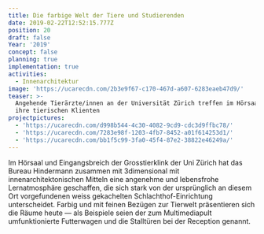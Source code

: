 ```yaml
---
title: Die farbige Welt der Tiere und Studierenden
date: 2019-02-22T12:52:15.777Z
position: 20
draft: false
Year: '2019'
concept: false
planning: true
implementation: true
activities:
  - Innenarchitektur
image: 'https://ucarecdn.com/2b3e9f67-c170-467d-a607-6283eaeb47d9/'
teaser: >-
  Angehende Tierärzte/innen an der Universität Zürich treffen im Hörsaal auf
  ihre tierischen Klienten
projectpictures:
  - 'https://ucarecdn.com/d998b544-4c30-4082-9cd9-cdc3d9ffbc78/'
  - 'https://ucarecdn.com/7283e98f-1203-4fb7-8452-a01f614253d1/'
  - 'https://ucarecdn.com/bb1f5c99-3fa0-45f4-87e2-38822e46249a/'
---
```

Im Hörsaal und Eingangsbreich der Grosstierklink der Uni Zürich hat das Bureau Hindermann zusammen mit 3dimensional mit innenarchitektonischen Mitteln eine angenehme und lebensfrohe Lernatmosphäre geschaffen, die sich stark von der ursprünglich an diesem Ort vorgefundenen weiss gekachelten Schlachthof-Einrichtung unterscheidet. Farbig und mit feinen Bezügen zur Tierwelt präsentieren sich die Räume heute — als Beispiele seien der zum Multimediapult umfunktionierte Futterwagen und die Stalltüren bei der Reception genannt.
